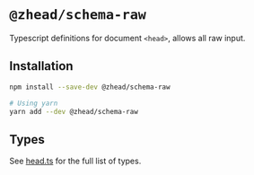 # `@zhead/schema-raw`

Typescript definitions for document `<head>`, allows all raw input.

## Installation

```bash
npm install --save-dev @zhead/schema-raw

# Using yarn
yarn add --dev @zhead/schema-raw
```

## Types

See [head.ts](./src/head.ts) for the full list of types.
